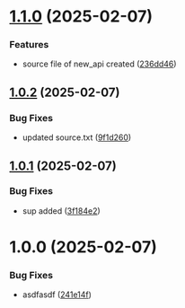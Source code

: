 # [1.1.0](https://github.com/egesez77/workFlow_test/compare/v1.0.2...v1.1.0) (2025-02-07)


### Features

* source file of new_api created ([236dd46](https://github.com/egesez77/workFlow_test/commit/236dd46121ccf5e6b1d9b6de120385e9785f94ea))

## [1.0.2](https://github.com/egesez77/workFlow_test/compare/v1.0.1...v1.0.2) (2025-02-07)


### Bug Fixes

* updated source.txt ([9f1d260](https://github.com/egesez77/workFlow_test/commit/9f1d26006df3edcf9f51541c4dabb1cacdd95182))

## [1.0.1](https://github.com/egesez77/workFlow_test/compare/v1.0.0...v1.0.1) (2025-02-07)


### Bug Fixes

* sup added ([3f184e2](https://github.com/egesez77/workFlow_test/commit/3f184e2dbfd9f4214430a7d6dfabb148803d6311))

# 1.0.0 (2025-02-07)


### Bug Fixes

* asdfasdf ([241e14f](https://github.com/egesez77/workFlow_test/commit/241e14f08f71641e01ade4b46573526bbfa65419))
